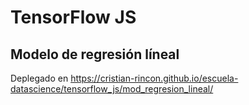 # TensorFlow JS


## Modelo de regresión líneal

Deplegado en https://cristian-rincon.github.io/escuela-datascience/tensorflow_js/mod_regresion_lineal/
